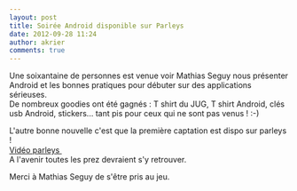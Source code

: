 ```yaml
---
layout: post
title: Soirée Android disponible sur Parleys
date: 2012-09-28 11:24
author: akrier
comments: true
---
```

<p>Une soixantaine de personnes est venue voir Mathias Seguy nous présenter Android et les bonnes pratiques pour débuter sur des applications sérieuses.<br />
De nombreux goodies ont été gagnés : T shirt du JUG, T shirt Android, clés usb Android, stickers... tant pis pour ceux qui ne sont pas venus ! :-)</p>
<p>L'autre bonne nouvelle c'est que la première captation est dispo sur parleys !<br />
<a title="vidéo parleys" href="http://www.parleys.com/#st=5&amp;id=3384" target="_blank">Vidéo parleys <img class="alignnone size-full wp-image-389" title="parleys-logo" src="{{site.baseurl}}/images/parleys-logo.jpg" alt="" width="15" height="15" /></a><br />
A l'avenir toutes les prez devraient s'y retrouver.</p>
<p>Merci à Mathias Seguy de s'être pris au jeu.</p>

